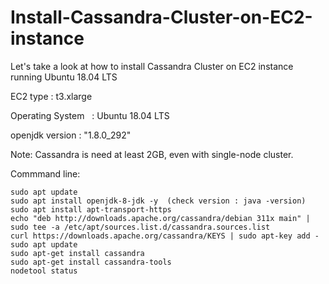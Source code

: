 # Install-Cassandra-Cluster-on-EC2-instance
Let's take a look at how to install Cassandra Cluster on EC2 instance  running Ubuntu 18.04 LTS 

EC2 type      :  t3.xlarge

Operating System    :  Ubuntu 18.04 LTS

openjdk version : "1.8.0_292"

Note: Cassandra is need at least 2GB, even with single-node cluster.

Commmand line:

    sudo apt update   
    sudo apt install openjdk-8-jdk -y  (check version : java -version)    
    sudo apt install apt-transport-https    
    echo "deb http://downloads.apache.org/cassandra/debian 311x main" | sudo tee -a /etc/apt/sources.list.d/cassandra.sources.list    
    curl https://downloads.apache.org/cassandra/KEYS | sudo apt-key add -   
    sudo apt update  
    sudo apt-get install cassandra   
    sudo apt-get install cassandra-tools
    nodetool status
    
